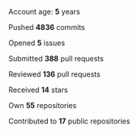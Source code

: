 Account age: **5** years

Pushed **4836** commits

Opened **5** issues

Submitted **388** pull requests

Reviewed **136** pull requests

Received **14** stars

Own **55** repositories

Contributed to **17** public repositories


